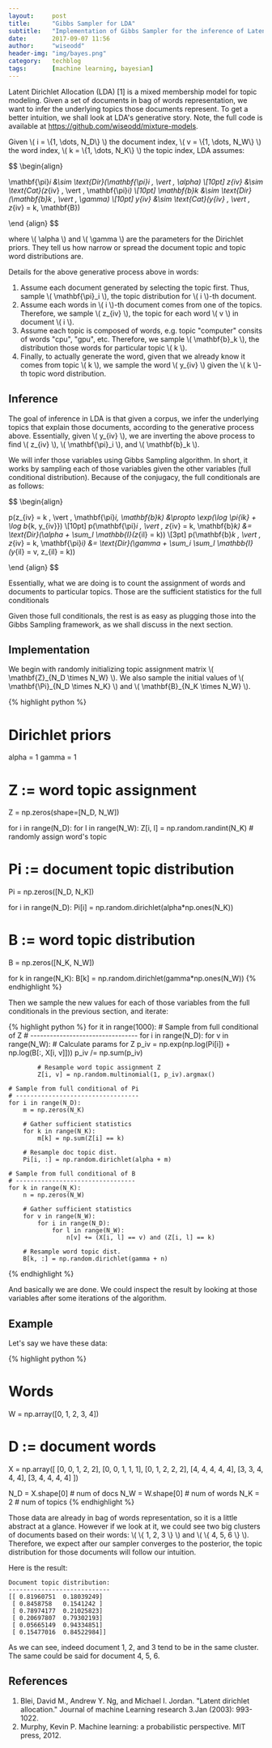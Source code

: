 ```yaml
---
layout:     post
title:      "Gibbs Sampler for LDA"
subtitle:   "Implementation of Gibbs Sampler for the inference of Latent Dirichlet Allocation (LDA)"
date:       2017-09-07 11:56
author:     "wiseodd"
header-img: "img/bayes.png"
category:   techblog
tags:       [machine learning, bayesian]
---
```


Latent Dirichlet Allocation (LDA) [1] is a mixed membership model for topic modeling. Given a set of documents in bag of words representation, we want to infer the underlying topics those documents represent. To get a better intuition, we shall look at LDA's generative story. Note, the full code is available at <https://github.com/wiseodd/mixture-models>.

Given \\( i = \\{1, \dots, N_D\\} \\) the document index, \\( v = \\{1, \dots, N_W\\} \\) the word index, \\( k = \\{1, \dots, N_K\\} \\) the topic index, LDA assumes:

$$ \begin{align}

\mathbf{\pi}_i &\sim \text{Dir}(\mathbf{\pi}_i \, \vert \, \alpha) \\[10pt]
z_{iv} &\sim \text{Cat}(z_{iv} \, \vert \, \mathbf{\pi}_i) \\[10pt]
\mathbf{b}_k &\sim \text{Dir}(\mathbf{b}_k \, \vert \, \gamma) \\[10pt]
y_{iv} &\sim \text{Cat}(y_{iv} \, \vert \, z_{iv} = k, \mathbf{B})

\end {align} $$

where \\( \alpha \\) and \\( \gamma \\) are the parameters for the Dirichlet priors. They tell us how narrow or spread the document topic and topic word distributions are.

Details for the above generative process above in words:

1. Assume each document generated by selecting the topic first. Thus, sample \\( \mathbf{\pi}_i \\), the topic distribution for \\( i \\)-th document.
2. Assume each words in \\( i \\)-th document comes from one of the topics. Therefore, we sample \\( z_{iv} \\), the topic for each word \\( v \\) in document \\( i \\).
3. Assume each topic is composed of words, e.g. topic "computer" consits of words "cpu", "gpu", etc. Therefore, we sample \\( \mathbf{b}_k \\), the distribution those words for particular topic \\( k \\).
4. Finally, to actually generate the word, given that we already know it comes from topic \\( k \\), we sample the word \\( y_{iv} \\) given the \\( k \\)-th topic word distribution.


<h2 class="section-heading">Inference</h2>

The goal of inference in LDA is that given a corpus, we infer the underlying topics that explain those documents, according to the generative process above. Essentially, given \\( y_{iv} \\), we are inverting the above process to find \\( z\_{iv} \\), \\( \mathbf{\pi}\_i \\), and \\( \mathbf{b}\_k \\).

We will infer those variables using Gibbs Sampling algorithm. In short, it works by sampling each of those variables given the other variables (full conditional distribution). Because of the conjugacy, the full conditionals are as follows:

$$ \begin{align}

p(z_{iv} = k \, \vert \, \mathbf{\pi}_i, \mathbf{b}_k) &\propto \exp(\log \pi_{ik} + \log b_{k, y_{iv}}) \\[10pt]
p(\mathbf{\pi}_i \, \vert \, z_{iv} = k, \mathbf{b}_k) &= \text{Dir}(\alpha + \sum_l \mathbb{I}(z_{il} = k)) \\[3pt]
p(\mathbf{b}_k \, \vert \, z_{iv} = k, \mathbf{\pi}_i) &= \text{Dir}(\gamma + \sum_i \sum_l \mathbb{I}(y_{il} = v, z_{il} = k))

\end {align} $$

Essentially, what we are doing is to count the assignment of words and documents to particular topics. Those are the sufficient statistics for the full conditionals

Given those full conditionals, the rest is as easy as plugging those into the Gibbs Sampling framework, as we shall discuss in the next section.

<h2 class="section-heading">Implementation</h2>

We begin with randomly initializing topic assignment matrix \\( \mathbf{Z}\_{N_D \times N_W} \\). We also sample the initial values of \\( \mathbf{\Pi}\_{N_D \times N_K} \\) and \\( \mathbf{B}\_{N_K \times N_W} \\).

{% highlight python %}
# Dirichlet priors
alpha = 1
gamma = 1

# Z := word topic assignment
Z = np.zeros(shape=[N_D, N_W])

for i in range(N_D):
    for l in range(N_W):
        Z[i, l] = np.random.randint(N_K)  # randomly assign word's topic

# Pi := document topic distribution
Pi = np.zeros([N_D, N_K])

for i in range(N_D):
    Pi[i] = np.random.dirichlet(alpha*np.ones(N_K))

# B := word topic distribution
B = np.zeros([N_K, N_W])

for k in range(N_K):
    B[k] = np.random.dirichlet(gamma*np.ones(N_W))
{% endhighlight %}

Then we sample the new values for each of those variables from the full conditionals in the previous section, and iterate:

{% highlight python %}
for it in range(1000):
    # Sample from full conditional of Z
    # ---------------------------------
    for i in range(N_D):
        for v in range(N_W):
            # Calculate params for Z
            p_iv = np.exp(np.log(Pi[i]) + np.log(B[:, X[i, v]]))
            p_iv /= np.sum(p_iv)

            # Resample word topic assignment Z
            Z[i, v] = np.random.multinomial(1, p_iv).argmax()

    # Sample from full conditional of Pi
    # ----------------------------------
    for i in range(N_D):
        m = np.zeros(N_K)

        # Gather sufficient statistics
        for k in range(N_K):
            m[k] = np.sum(Z[i] == k)

        # Resample doc topic dist.
        Pi[i, :] = np.random.dirichlet(alpha + m)

    # Sample from full conditional of B
    # ---------------------------------
    for k in range(N_K):
        n = np.zeros(N_W)

        # Gather sufficient statistics
        for v in range(N_W):
            for i in range(N_D):
                for l in range(N_W):
                    n[v] += (X[i, l] == v) and (Z[i, l] == k)

        # Resample word topic dist.
        B[k, :] = np.random.dirichlet(gamma + n)
{% endhighlight %}

And basically we are done. We could inspect the result by looking at those variables after some iterations of the algorithm.

<h2 class="section-heading">Example</h2>

Let's say we have these data:

{% highlight python %}
# Words
W = np.array([0, 1, 2, 3, 4])

# D := document words
X = np.array([
    [0, 0, 1, 2, 2],
    [0, 0, 1, 1, 1],
    [0, 1, 2, 2, 2],
    [4, 4, 4, 4, 4],
    [3, 3, 4, 4, 4],
    [3, 4, 4, 4, 4]
])

N_D = X.shape[0]  # num of docs
N_W = W.shape[0]  # num of words
N_K = 2  # num of topics
{% endhighlight %}

Those data are already in bag of words representation, so it is a little abstract at a glance. However if we look at it, we could see two big clusters of documents based on their words: \\( \\{ 1, 2, 3 \\} \\) and \\( \\{ 4, 5, 6 \\} \\). Therefore, we expect after our sampler converges to the posterior, the topic distribution for those documents will follow our intuition.

Here is the result:

```
Document topic distribution:
----------------------------
[[ 0.81960751  0.18039249]
 [ 0.8458758   0.1541242 ]
 [ 0.78974177  0.21025823]
 [ 0.20697807  0.79302193]
 [ 0.05665149  0.94334851]
 [ 0.15477016  0.84522984]]
```

As we can see, indeed document 1, 2, and 3 tend to be in the same cluster. The same could be said for document 4, 5, 6.

<h2 class="section-heading">References</h2>

1. Blei, David M., Andrew Y. Ng, and Michael I. Jordan. "Latent dirichlet allocation." Journal of machine Learning research 3.Jan (2003): 993-1022.
2. Murphy, Kevin P. Machine learning: a probabilistic perspective. MIT press, 2012.

